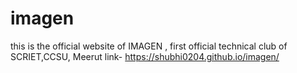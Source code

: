 # imagen
this is the official website of IMAGEN , first official technical club of SCRIET,CCSU, Meerut
link- https://shubhi0204.github.io/imagen/
